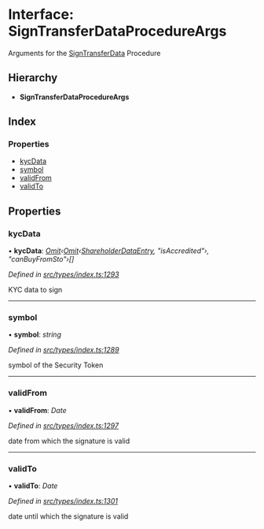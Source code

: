 # Interface: SignTransferDataProcedureArgs

Arguments for the [SignTransferData](../enums/_types_index_.proceduretype.md#signtransferdata) Procedure

## Hierarchy

- **SignTransferDataProcedureArgs**

## Index

### Properties

- [kycData](_types_index_.signtransferdataprocedureargs.md#kycdata)
- [symbol](_types_index_.signtransferdataprocedureargs.md#symbol)
- [validFrom](_types_index_.signtransferdataprocedureargs.md#validfrom)
- [validTo](_types_index_.signtransferdataprocedureargs.md#validto)

## Properties

### kycData

• **kycData**: _[Omit](../modules/_types_index_.md#omit)‹[Omit](../modules/_types_index_.md#omit)‹[ShareholderDataEntry](_types_index_.shareholderdataentry.md), "isAccredited"›, "canBuyFromSto"›[]_

_Defined in [src/types/index.ts:1293](https://github.com/PolymathNetwork/polymath-sdk/blob/660aba8/src/types/index.ts#L1293)_

KYC data to sign

---

### symbol

• **symbol**: _string_

_Defined in [src/types/index.ts:1289](https://github.com/PolymathNetwork/polymath-sdk/blob/660aba8/src/types/index.ts#L1289)_

symbol of the Security Token

---

### validFrom

• **validFrom**: _Date_

_Defined in [src/types/index.ts:1297](https://github.com/PolymathNetwork/polymath-sdk/blob/660aba8/src/types/index.ts#L1297)_

date from which the signature is valid

---

### validTo

• **validTo**: _Date_

_Defined in [src/types/index.ts:1301](https://github.com/PolymathNetwork/polymath-sdk/blob/660aba8/src/types/index.ts#L1301)_

date until which the signature is valid
